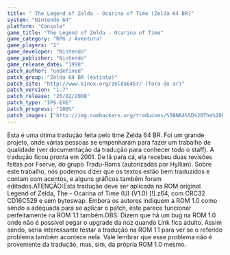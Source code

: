 ```yaml
---
title: " The Legend of Zelda - Ocarina of Time (Zelda 64 BR)"
system: "Nintendo 64"
platform: "Console"
game_title: "The Legend of Zelda - Ocarina of Time"
game_category: "RPG / Aventura"
game_players: "1"
game_developer: "Nintendo"
game_publisher: "Nintendo"
game_release_date: "1998"
patch_author: "undefined"
patch_group: "Zelda 64 BR (extinto)"
patch_site: "http://www.kinox.org/zelda64br/ (fora do ar)"
patch_version: "1.7"
patch_release: "26/02/2008"
patch_type: "IPS-EXE"
patch_progress: "100%"
patch_images: ["http://img.romhackers.org/traducoes/%5BN64%5D%20The%20Legend%20of%20Zelda%20-%20Ocarina%20of%20Time%20-%20Zelda64%20BR%20-%201.jpg","http://img.romhackers.org/traducoes/%5BN64%5D%20The%20Legend%20of%20Zelda%20-%20Ocarina%20of%20Time%20-%20Zelda64%20BR%20-%202.jpg","http://img.romhackers.org/traducoes/%5BN64%5D%20The%20Legend%20of%20Zelda%20-%20Ocarina%20of%20Time%20-%20Zelda64%20BR%20-%203.jpg"]
---
```

Esta é uma ótima tradução feita pelo time Zelda 64 BR. Foi um grande projeto, onde várias pessoas se empenharam para fazer um trabalho de qualidade (ver documentação da tradução para conhecer todo o staff). A tradução ficou pronta em 2001. De lá para cá, ela recebeu duas revisões feitas por Fserve, do grupo Tradu-Roms (autorizadas por Hyllian). Sobre este trabalho, nós podemos dizer que os textos estão bem traduzidos e contam com acentos, e alguns gráficos também foram editados.ATENÇÃO:Esta tradução deve ser aplicada na ROM original Legend of Zelda, The - Ocarina of Time (U) (V1.0) [!].z64, com CRC32 CD16C529 e sem byteswap. Embora os autores indiquem a ROM 1.0 como sendo a adequada para se aplicar o patch, este parece funcionar perfeitamente na ROM 1.1 também.OBS: Dizem que há um bug na ROM 1.0 onde não é possível pegar o upgrade da noz quando Link fica adulto. Assim sendo, seria interessante testar a tradução na ROM 1.1 para ver se o referido problema também acontece nela. Vale lembrar que esse problema não é proveniente da tradução, mas, sim, da própria ROM 1.0 mesmo.